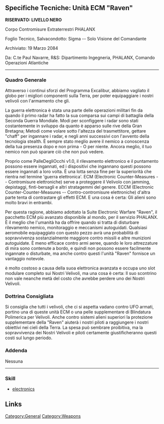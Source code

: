 ## Specifiche Tecniche: Unità ECM "Raven"

**RISERVATO: LIVELLO NERO**

Corpo Contromisure Extraterrestri PHALANX

Foglio Tecnico, Salvacondotto: Sigma -- Solo Visione del Comandante

Archiviato: 19 Marzo 2084

Da: C.te Paul Navarre, R&S: Dipartimento Ingegneria, PHALANX, Comando
Operazioni Atlantiche

------------------------------------------------------------------------

### Quadro Generale

Attraverso i continui sforzi del Programma Excalibur, abbiamo vagliato
il globo per i migliori componenti sulla Terra, per poter equipaggiare i
nostri velivoli con l'armamento che gli.

La guerra elettronica è stata una parte delle operazioni militari fin da
quando il primo radar ha fatto la sua comparsa sui campi di battaglia
della Seconda Guerra Mondiale. Modi per sconfiggere i radar sono stati
costantemente in sviluppo da quanto è apparso sulle rive della Gran
Bretagna; Metodi come volare sotto l'altezza del trasmettitore, gettare
"chaff" per ingannare i radar, e negli anni successivi con l'avvento
della tecnologia stealth. È sempre stato meglio avere il nemico a
conoscenza della tua presenza dopo e non prima - O per niente. Ancora
meglio, il tuo nemico non può sparare ciò che non può vedere.

Proprio come PalleDegliOcchi v1.0, il rilevamento elettronico e il
puntamento possono essere ingannati, ed i dispositivi che ingannano
questi possono essere ingannati a loro volta. È una lotta senza fine per
la superiorità che rientra nel termine 'guerra elettronica'. ECM
(Electronic Counter-Measures -- Contromisure elettroniche) serve a
proteggere il Velivolo con jamming, depistaggi, finti-bersagli e altri
stratagemmi del genere. ECCM (Electronic Counter-Counter-Measures --
Contro-contromisure elettroniche) d'altra parte tenta di contrastare gli
effetti ECM. E una cosa è certa: Gli alieni sono molto bravi in
entrambi.

Per questa ragione, abbiamo adottato la Suite Electronic Warfare
"Raven", il pacchetto ECM più avanzato disponibile al mondo, per il
servizio PHALANX. È il meglio che l'umanità ha da offrire quando si
tratta di disturbare rilevamento nemico, monitoraggio e meccanismi
autoguidati. Qualsiasi aeromobile equipaggiato con questo pezzo avrà una
probabilità di sopravvivenza sostanzialmente maggiore contro missili e
altre munizioni autoguidate. È meno efficace contro armi aeree, quando
le loro attrezzature di mira sono contenute a bordo, e quindi non
possono essere facilmente ingannate o disturbate, ma anche contro questi
l'unità "Raven" fornisce un vantaggio notevole.

è molto costoso a causa della suoa elettronica avanzata e occupa uno
slot modulare completo sui Nostri Velivoli, ma una cosa è certa: Il suo
scontrino non vale neanche metà del costo che avrebbe perdere uno dei
Nostri Velivoli.

### Dottrina Consigliata

Si consiglia che tutti i velivoli, che ci si aspetta vadano contro UFO
armati, portino una di queste unità ECM o una pelle supplementare di
Blindatura Polimerica per Velivoli. Anche contro sistemi alieni
superiori la protezione supplementare della "Raven" aiuterà i nostri
piloti a raggiungere i nostri obiettivi nei cieli della Terra. La spesa
può sembrare proibitiva, ma la sopravvivenza dei Nostri Velivoli e
piloti certamente giustificheranno questi costi sul lungo periodo.

### Addenda

Nessuna

------------------------------------------------------------------------

### Skill

- [electronics](Skills/electronics "wikilink")

## Links

[Category:General](Category:General "wikilink")
[Category:Weapons](Category:Weapons "wikilink")